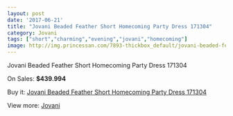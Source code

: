 ```yaml
---
layout: post
date: '2017-06-21'
title: "Jovani Beaded Feather Short Homecoming Party Dress 171304"
category: Jovani
tags: ["short","charming","evening","jovani","homecoming"]
image: http://img.princessan.com/7893-thickbox_default/jovani-beaded-feather-short-homecoming-party-dress-171304.jpg
---
```

Jovani Beaded Feather Short Homecoming Party Dress 171304

On Sales: **$439.994**
<a href="https://www.princessan.com/en/jovani/3468-jovani-beaded-feather-short-homecoming-party-dress-171304.html"><amp-img layout="responsive" width="600" height="600" src="//img.princessan.com/7893-thickbox_default/jovani-beaded-feather-short-homecoming-party-dress-171304.jpg" alt="Jovani Beaded Feather Short Homecoming Party Dress 171304 0" /></a>
<a href="https://www.princessan.com/en/jovani/3468-jovani-beaded-feather-short-homecoming-party-dress-171304.html"><amp-img layout="responsive" width="600" height="600" src="//img.princessan.com/7894-thickbox_default/jovani-beaded-feather-short-homecoming-party-dress-171304.jpg" alt="Jovani Beaded Feather Short Homecoming Party Dress 171304 1" /></a>

Buy it: [Jovani Beaded Feather Short Homecoming Party Dress 171304](https://www.princessan.com/en/jovani/3468-jovani-beaded-feather-short-homecoming-party-dress-171304.html "Jovani Beaded Feather Short Homecoming Party Dress 171304")

View more: [Jovani](https://www.princessan.com/en/26-jovani "Jovani")